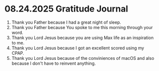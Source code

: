 # 08.24.2025 Gratitude Journal

1. Thank you Father because I had a great night of sleep.
2. Thank you Father because You spoke to me this morning through your word.
3. Thank you Lord Jesus because you are using Max life as an inspiration to me.
4. Thank you Lord Jesus because I got an excellent scored using my CPAP.
5. Thank you Lord Jesus because of the conviniences of macOS and also because I don't have to reinvent anything.
